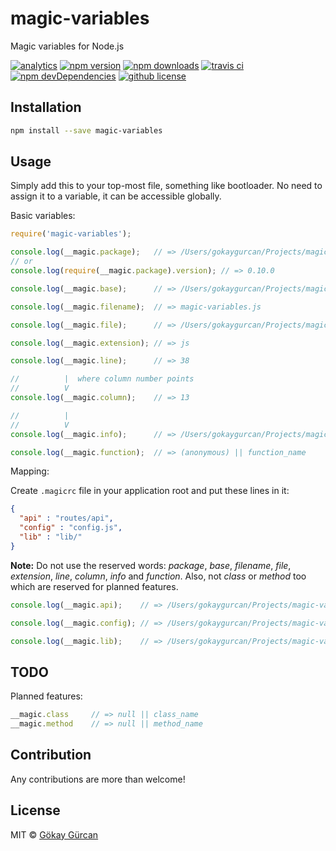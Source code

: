 # magic-variables

Magic variables for Node.js

[![analytics][analytics-image]][analytics-url]
[![npm version][npm-image]][npm-url]
[![npm downloads][downloads-image]][downloads-url]
[![travis ci][travis-image]][travis-url]
[![npm devDependencies][dev-image]][dev-url]
[![github license][license-image]][license-url]

## Installation

```bash
npm install --save magic-variables
```

## Usage

Simply add this to your top-most file, something like bootloader. No need to assign it to a variable, it can be accessible globally.

Basic variables: 

```javascript
require('magic-variables');

console.log(__magic.package);   // => /Users/gokaygurcan/Projects/magic-variables/package.json
// or
console.log(require(__magic.package).version); // => 0.10.0

console.log(__magic.base);      // => /Users/gokaygurcan/Projects/magic-variables/

console.log(__magic.filename);  // => magic-variables.js

console.log(__magic.file);      // => /Users/gokaygurcan/Projects/magic-variables/magic-variables.js

console.log(__magic.extension); // => js

console.log(__magic.line);      // => 38

//          |  where column number points
//          V
console.log(__magic.column);    // => 13

//          |
//          V
console.log(__magic.info);      // => /Users/gokaygurcan/Projects/magic-variables/magic-variables.js:46:13

console.log(__magic.function);  // => (anonymous) || function_name
```

Mapping: 

Create `.magicrc` file in your application root and put these lines in it:
```JSON
{
  "api" : "routes/api",
  "config" : "config.js",
  "lib" : "lib/"
}
```
**Note:** Do not use the reserved words: _package_, _base_, _filename_, _file_, _extension_, _line_, _column_, _info_ and _function_. Also, not _class_ or _method_ too which are reserved for planned features.

```javascript
console.log(__magic.api);    // => /Users/gokaygurcan/Projects/magic-variables/routes/api

console.log(__magic.config); // => /Users/gokaygurcan/Projects/magic-variables/config.js

console.log(__magic.lib);    // => /Users/gokaygurcan/Projects/magic-variables/lib/
```

## TODO

Planned features: 
```javascript
__magic.class     // => null || class_name
__magic.method    // => null || method_name
```

## Contribution

Any contributions are more than welcome!

## License
MIT © [Gökay Gürcan](https://www.gokaygurcan.com)

[analytics-image]: https://analytics.gokaygurcan.com/UA-53543274-4/gokaygurcan/magic-variables.svg?style=flat-square
[analytics-url]: https://github.com/gokaygurcan/magic-variables
[npm-image]: https://img.shields.io/npm/v/magic-variables.svg?style=flat-square
[npm-url]: https://www.npmjs.com/package/magic-variables
[downloads-image]: https://img.shields.io/npm/dm/magic-variables.svg?style=flat-square
[downloads-url]: https://www.npmjs.com/package/magic-variables
[travis-image]: https://img.shields.io/travis/gokaygurcan/magic-variables.svg?style=flat-square
[travis-url]: https://travis-ci.org/gokaygurcan/magic-variables
[dev-image]: https://img.shields.io/david/dev/gokaygurcan/magic-variables.svg?style=flat-square
[dev-url]: https://github.com/gokaygurcan/magic-variables
[license-image]: https://img.shields.io/github/license/gokaygurcan/tisikkirlir.js.svg?style=flat-square
[license-url]: https://raw.githubusercontent.com/gokaygurcan/magic-variables/master/LICENSE

